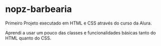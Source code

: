 # nopz-barbearia

Primeiro Projeto executado em HTML e CSS através do curso da Alura. 

Aprendi a usar um pouco das classes e funcionalidades básicas tanto do HTML quanto do CSS.
